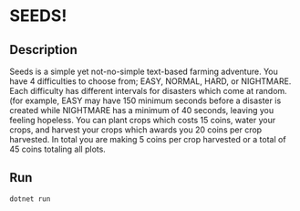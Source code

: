 # SEEDS!

## Description
Seeds is a simple yet not-no-simple text-based farming adventure. You have 4 difficulties to choose from; EASY, NORMAL, HARD, or NIGHTMARE. Each difficulty has different intervals for disasters which come at random. (for example, EASY may have 150 minimum seconds before a disaster is created while NIGHTMARE has a minimum of 40 seconds, leaving you feeling hopeless. You can plant crops which costs 15 coins, water your crops, and harvest your crops which awards you 20 coins per crop harvested. In total you are making 5 coins per crop harvested or a total of 45 coins totaling all plots. 

## Run

```bash
dotnet run
```
